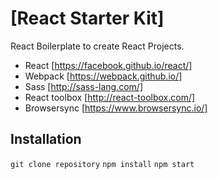 # [React Starter Kit]

React Boilerplate to create React Projects.
* React [https://facebook.github.io/react/]
* Webpack [https://webpack.github.io/]
* Sass [http://sass-lang.com/]
* React toolbox [http://react-toolbox.com/]
* Browsersync [https://www.browsersync.io/]

## Installation
`git clone repository`
`npm install`
`npm start`
